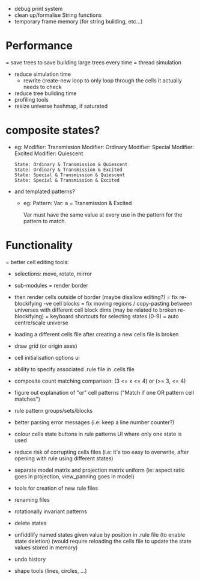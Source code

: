 - debug print system
- clean up/formalise String functions
- temporary frame memory (for string building, etc...)

# Performance
= save trees to save building large trees every time
= thread simulation
- reduce simulation time
  - rewrite create-new loop to only loop through the cells it actually needs to check
- reduce tree building time
- profiling tools
- resize universe hashmap, if saturated

# composite states?
- eg: Modifier: Transmission
      Modifier: Ordinary
      Modifier: Special
      Modifier: Excited
      Modifier: Quiescent

      State: Ordinary & Transmission & Quiescent
      State: Ordinary & Transmission & Excited
      State: Special & Transmission & Quiescent
      State: Special & Transmission & Excited

- and templated patterns?
  - eg: Pattern:
        Var: a = Transmission & Excited

    Var must have the same value at every use in the pattern for the pattern to match.

# Functionality
= better cell editing tools:
  - selections: move, rotate, mirror
  - sub-modules
= render border
  - then render cells outside of border (maybe disallow editing?)
= fix re-blockifying -ve cell blocks
= fix moving regions / copy-pasting between universes with different cell block dims  (may be related to broken re-blockifying)
= keyboard shortcuts for selecting states (0-9)
= auto centre/scale universe

- loading a different cells file after creating a new cells file is broken
- draw grid (or origin axes)
- cell initialisation options ui
- ability to specify associated .rule file in .cells file
- composite count matching comparison: (3 <= x <= 4) or (>= 3, <= 4)
- figure out explanation of "or" cell patterns ("Match if one OR pattern cell matches")
- rule pattern groups/sets/blocks
- better parsing error messages (i.e: keep a line number counter?)
- colour cells state buttons in rule patterns UI where only one state is used
- reduce risk of corrupting cells files (i.e: it's too easy to overwrite, after opening with rule using different states)
- separate model matrix and projection matrix uniform (ie: aspect ratio goes in projection, view_panning goes in model)
- tools for creation of new rule files
- renaming files
- rotationally invariant patterns
- delete states
- unfiddlify named states given value by position in .rule file (to enable state deletion)
    (would require reloading the cells file to update the state values stored in memory)
- undo history
- shape tools (lines, circles, ...)